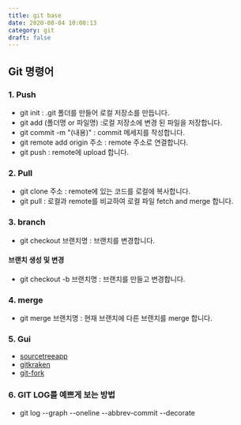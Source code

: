 ```yaml
---
title: git base
date: 2020-08-04 10:08:13
category: git
draft: false
---
```


## Git 명령어

### 1. Push

- git init : .git 폴더를 만들어 로컬 저장소를 만듭니다.
- git add (폴더명 or 파일명) :로컬 저장소에 변경 된 파일을 저장합니다.
- git commit -m "(내용)" : commit 메세지를 작성합니다.
- git remote add origin 주소 : remote 주소로 연결합니다.
- git push : remote에 upload 합니다.

### 2. Pull

- git clone 주소 : remote에 있는 코드를 로컬에 복사합니다.
- git pull : 로컬과 remote를 비교하여 로컬 파일 fetch and merge 합니다.

### 3. branch

- git checkout 브랜치명 : 브랜치를 변경합니다.

#### 브랜치 생성 및 변경

- git checkout -b 브랜치명 : 브랜치를 만들고 변경합니다.

### 4. merge

- git merge 브랜치명 : 현재 브랜치에 다른 브랜치를 merge 합니다.

### 5. Gui

- [sourcetreeapp](https://www.sourcetreeapp.com/)
- [gitkraken](https://www.gitkraken.com/)
- [git-fork](https://git-fork.com/)

### 6. GIT LOG를 예쁘게 보는 방법

- git log --graph --oneline --abbrev-commit --decorate
